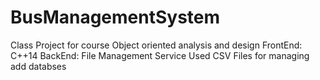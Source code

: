 # BusManagementSystem
Class Project for course Object oriented analysis and design
FrontEnd: C++14
BackEnd: File Management Service
Used CSV Files for managing add databses 
